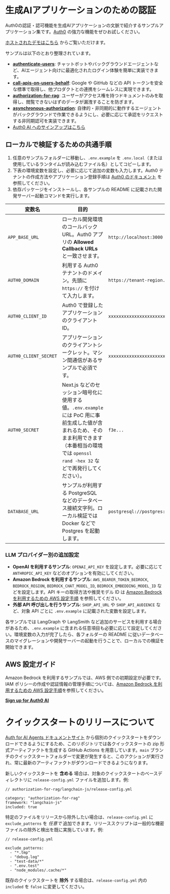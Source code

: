 # 生成AIアプリケーションのための認証

Auth0の認証・認可機能を生成AIアプリケーションの文脈で紹介するサンプルアプリケーション集です。[Auth0](https://www.auth0.ai/) の強力な機能をぜひお試しください。

[ホストされたデモはこちら](https://demo.auth0.ai/) からご覧いただけます。

サンプルは以下のとおり整理されています。

- [**authenticate-users**](https://auth0.com/ai/docs/user-authentication): チャットボットやバックグラウンドエージェントなど、AIエージェント向けに最適化されたログイン体験を簡単に実装できます。
- [**call-apis-on-users-behalf**](https://auth0.com/ai/docs/call-others-apis-on-users-behalf): Google や GitHub などの API トークンを安全な標準で取得し、他プロダクトとの連携をシームレスに実現できます。
- [**authorization-for-rag**](https://auth0.com/ai/docs/authorization-for-rag): ユーザーがアクセス権を持つドキュメントのみを取得し、閲覧できないはずのデータが漏洩することを防ぎます。
- [**asynchronous-authorization**](https://auth0.com/ai/docs/async-authorization): 自律的・非同期的に動作するエージェントがバックグラウンドで作業できるようにし、必要に応じて承認をリクエストする非同期認可を実装できます。
- [Auth0 AI へのサインアップはこちら](https://auth0.com/signup?onboard_app=genai&ocid=7014z000001NyoxAAC-aPA4z0000008OZeGAM)

## ローカルで検証するための共通手順

1. 任意のサンプルフォルダーに移動し、`.env.example` を `.env.local`（または使用しているランタイムが読み込むファイル名）としてコピーします。
2. 下表の環境変数を設定し、必要に応じて追加の変数も入力します。Auth0 テナントの作成方法やアプリケーション登録手順は [Auth0 のドキュメント](https://auth0.com/docs/get-started) を参照してください。
3. 依存パッケージをインストールし、各サンプルの README に記載された開発サーバー起動コマンドを実行します。

| 変数名 | 目的 | 設定例 |
| --- | --- | --- |
| `APP_BASE_URL` | ローカル開発環境のコールバック URL。Auth0 アプリの **Allowed Callback URLs** と一致させます。 | `http://localhost:3000` |
| `AUTH0_DOMAIN` | 利用する Auth0 テナントのドメイン。先頭に `https://` を付けて入力します。 | `https://tenant-region.auth0.com` |
| `AUTH0_CLIENT_ID` | Auth0 で登録したアプリケーションのクライアント ID。 | `xxxxxxxxxxxxxxxxxxxxxxxxxxxxxxxx` |
| `AUTH0_CLIENT_SECRET` | アプリケーションのクライアントシークレット。マシン間通信があるサンプルで必須です。 | `xxxxxxxxxxxxxxxxxxxxxxxxxxxxxxxx` |
| `AUTH0_SECRET` | Next.js などのセッション暗号化に使用する値。`.env.example` には PoC 用に事前生成した値が含まれるため、そのまま利用できます（本番相当の環境では `openssl rand -hex 32` などで再発行してください）。 | `f3e...` |
| `DATABASE_URL` | サンプルが利用する PostgreSQL などのデータベース接続文字列。ローカル検証では Docker などで Postgres を起動します。 | `postgresql://postgres:postgres@localhost:5432/ai_documents_db` |

### LLM プロバイダー別の追加設定

- **OpenAI を利用するサンプル**: `OPENAI_API_KEY` を設定します。必要に応じて `ANTHROPIC_API_KEY` などのオプションを有効にしてください。
- **Amazon Bedrock を利用するサンプル**: `AWS_BEARER_TOKEN_BEDROCK`, `BEDROCK_REGION`, `BEDROCK_CHAT_MODEL_ID`, `BEDROCK_EMBEDDING_MODEL_ID` などを設定します。API キーの取得方法や推奨モデル ID は [Amazon Bedrock を利用するための AWS 設定手順](docs/aws-bedrock-setup.md) を参照してください。
- **外部 API 呼び出しを行うサンプル**: `SHOP_API_URL` や `SHOP_API_AUDIENCE` など、対象 API ごとに `.env.example` に記載された変数を設定します。

各サンプルでは LangGraph や LangSmith など追加のサービスを利用する場合があるため、`.env.example` に含まれる任意項目も必要に応じて設定してください。環境変数の入力が完了したら、各フォルダーの README に従いデータベースのマイグレーションや開発サーバーの起動を行うことで、ローカルでの検証を開始できます。

## AWS 設定ガイド

Amazon Bedrock を利用するサンプルでは、AWS 側での初期設定が必要です。IAM ポリシーの作成や認証情報の管理手順については、[Amazon Bedrock を利用するための AWS 設定手順](docs/aws-bedrock-setup.md)を参照してください。

[**Sign up for Auth0 AI**](https://auth0.com/signup?onboard_app=genai&ocid=7014z000001NyoxAAC-aPA4z0000008OZeGAM)

# クイックスタートのリリースについて

[Auth for AI Agents ドキュメントサイト](https://auth0.com/ai/docs) から個別のクイックスタートをダウンロードできるようにするため、このリポジトリでは各クイックスタートの zip 形式アーティファクトを生成する GitHub Actions を用意しています。`main` ブランチのクイックスタートフォルダーで変更が発生すると、このアクションが実行され、常に最新のアーティファクトがダウンロードできるようになります。

新しいクイックスタートを **含める** 場合は、対象のクイックスタートのベースディレクトリに `release-config.yml` ファイルを追加します。例:

```
// authorization-for-rag/langchain-js/release-config.yml

category: "authorization-for-rag"
framework: "langchain-js"
included: true
```

特定のファイルをリリースから除外したい場合は、`release-config.yml` に `exclude_patterns` を *任意で* 追加できます。リリーススクリプトは一般的な機密ファイルの除外と検出を既に実施しています。例:

```
// release-config.yml

exclude_patterns:
  - "*.tmp"
  - "debug.log"
  - "test-data/*"
  - ".env.test"
  - "node_modules/.cache/*"
```

既存のクイックスタートを **除外** する場合は、`release-config.yml` 内の `included` を `false` に変更してください。
